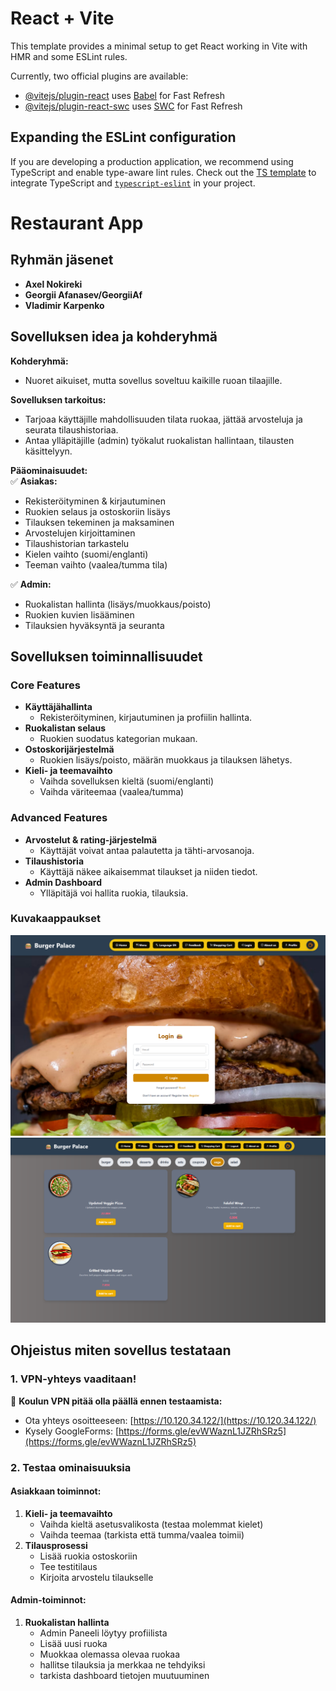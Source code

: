 # React + Vite

This template provides a minimal setup to get React working in Vite with HMR and some ESLint rules.

Currently, two official plugins are available:

- [@vitejs/plugin-react](https://github.com/vitejs/vite-plugin-react/blob/main/packages/plugin-react/README.md) uses [Babel](https://babeljs.io/) for Fast Refresh
- [@vitejs/plugin-react-swc](https://github.com/vitejs/vite-plugin-react-swc) uses [SWC](https://swc.rs/) for Fast Refresh

## Expanding the ESLint configuration

If you are developing a production application, we recommend using TypeScript and enable type-aware lint rules. Check out the [TS template](https://github.com/vitejs/vite/tree/main/packages/create-vite/template-react-ts) to integrate TypeScript and [`typescript-eslint`](https://typescript-eslint.io) in your project.

# Restaurant App

## Ryhmän jäsenet

- **Axel Nokireki**
- **Georgii Afanasev/GeorgiiAf**
- **Vladimir Karpenko**

## Sovelluksen idea ja kohderyhmä

**Kohderyhmä:**

- Nuoret aikuiset, mutta sovellus soveltuu kaikille ruoan tilaajille.

**Sovelluksen tarkoitus:**

- Tarjoaa käyttäjille mahdollisuuden tilata ruokaa, jättää arvosteluja ja seurata tilaushistoriaa.
- Antaa ylläpitäjille (admin) työkalut ruokalistan hallintaan, tilausten käsittelyyn.

**Pääominaisuudet:**  
✅ **Asiakas:**

- Rekisteröityminen & kirjautuminen
- Ruokien selaus ja ostoskoriin lisäys
- Tilauksen tekeminen ja maksaminen
- Arvostelujen kirjoittaminen
- Tilaushistorian tarkastelu
- Kielen vaihto (suomi/englanti)
- Teeman vaihto (vaalea/tumma tila)

✅ **Admin:**

- Ruokalistan hallinta (lisäys/muokkaus/poisto)
- Ruokien kuvien lisääminen
- Tilauksien hyväksyntä ja seuranta

## Sovelluksen toiminnallisuudet

### Core Features

- **Käyttäjähallinta**
  - Rekisteröityminen, kirjautuminen ja profiilin hallinta.
- **Ruokalistan selaus**
  - Ruokien suodatus kategorian mukaan.
- **Ostoskorijärjestelmä**
  - Ruokien lisäys/poisto, määrän muokkaus ja tilauksen lähetys.
- **Kieli- ja teemavaihto**
  - Vaihda sovelluksen kieltä (suomi/englanti)
  - Vaihda väriteemaa (vaalea/tumma)

### Advanced Features

- **Arvostelut & rating-järjestelmä**
  - Käyttäjät voivat antaa palautetta ja tähti-arvosanoja.
- **Tilaushistoria**
  - Käyttäjä näkee aikaisemmat tilaukset ja niiden tiedot.
- **Admin Dashboard**
  - Ylläpitäjä voi hallita ruokia, tilauksia.

### Kuvakaappaukset

![Kirjautumissivu](/public/login.png)  
![Ruokalistasivu](/public/menu.png)

## Ohjeistus miten sovellus testataan

### 1. VPN-yhteys vaaditaan!

🔌 **Koulun VPN pitää olla päällä ennen testaamista:**

- Ota yhteys osoitteeseen: [https://10.120.34.122/](https://10.120.34.122/)
- Kysely GoogleForms: [https://forms.gle/evWWaznL1JZRhSRz5](https://forms.gle/evWWaznL1JZRhSRz5)

### 2. Testaa ominaisuuksia

#### Asiakkaan toiminnot:

1. **Kieli- ja teemavaihto**
   - Vaihda kieltä asetusvalikosta (testaa molemmat kielet)
   - Vaihda teemaa (tarkista että tumma/vaalea toimii)
2. **Tilausprosessi**
   - Lisää ruokia ostoskoriin
   - Tee testitilaus
   - Kirjoita arvostelu tilaukselle

#### Admin-toiminnot:

1. **Ruokalistan hallinta**
   - Admin Paneeli löytyy profiilista
   - Lisää uusi ruoka
   - Muokkaa olemassa olevaa ruokaa
   - hallitse tilauksia ja merkkaa ne tehdyiksi
   - tarkista dashboard tietojen muutuuminen
